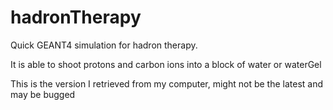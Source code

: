 # hadronTherapy

Quick GEANT4 simulation for hadron therapy.

It is able to shoot protons and carbon ions into a block of water or waterGel

This is the version I retrieved from my computer, might not be the latest and may be bugged